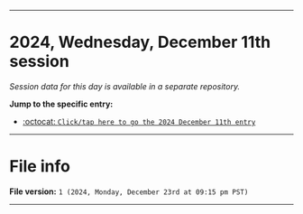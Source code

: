 
***

# 2024, Wednesday, December 11th session

_Session data for this day is available in a separate repository._

**Jump to the specific entry:**

- [:octocat: `Click/tap here to go the 2024 December 11th entry`](https://github.com/seanpm2001/SeansLifeArchive_Images_TinyTower_Y2024/tree/SeansLifeArchive_Images_TinyTower_Y2024_Main-dev/2024/12_December/11/)

***

# File info

**File version:** `1 (2024, Monday, December 23rd at 09:15 pm PST)`

***
